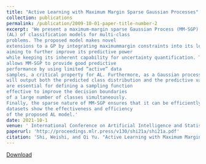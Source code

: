 ```yaml
---
title: "Active Learning with Maximum Margin Sparse Gaussian Processes"
collection: publications
permalink: /publication/2009-10-01-paper-title-number-2
excerpt: 'We present a maximum-margin sparse Gaussian Process (MM-SGP) for active learning
(AL) of classification models for multi-class
problems. The proposed model makes novel
extensions to a GP by integrating maximummargin constraints into its learning process,
aiming to further improve its predictive power
while keeping its inherent capability for uncertainty quantification. The MM constraints ensure small “effective size” of the model, which
allows MM-SGP to provide good predictive
performance by using limited “active” data
samples, a critical property for AL. Furthermore, as a Gaussian process model, MM-SGP
will output both the predicted class distribution and the predictive variance, both of which
are essential for defining a sampling function
effective to improve the decision boundaries
of a large number of classes simultaneously.
Finally, the sparse nature of MM-SGP ensures that it can be efficiently trained by solving a low-rank convex dual problem. Experiment results on both synthetic and real-world
datasets show the effectiveness and efficiency
of the proposed AL model.'
date: 2021-10-1
venue: ' International Conference on Artificial Intelligence and Statistics (AISTATS)  '
paperurl: 'http://proceedings.mlr.press/v130/shi21a/shi21a.pdf'
citation: 'Shi, Weishi, and Qi Yu. "Active Learning with Maximum Margin Sparse Gaussian Processes." International Conference on Artificial Intelligence and Statistics. PMLR, 2021.'
---
```


[Download](http://proceedings.mlr.press/v130/shi21a/shi21a.pdf)

